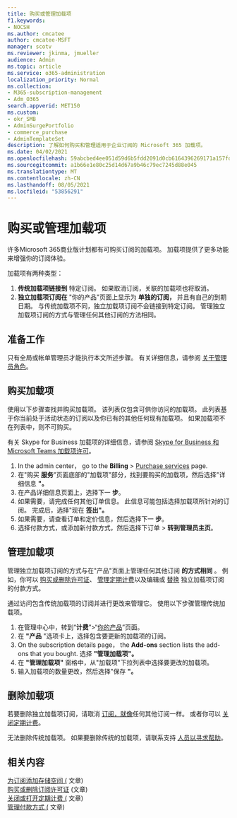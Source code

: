 ```yaml
---
title: 购买或管理加载项
f1.keywords:
- NOCSH
ms.author: cmcatee
author: cmcatee-MSFT
manager: scotv
ms.reviewer: jkinma, jmueller
audience: Admin
ms.topic: article
ms.service: o365-administration
localization_priority: Normal
ms.collection:
- M365-subscription-management
- Adm_O365
search.appverid: MET150
ms.custom:
- okr_SMB
- AdminSurgePortfolio
- commerce_purchase
- AdminTemplateSet
description: 了解如何购买和管理适用于企业订阅的 Microsoft 365 加载项。
ms.date: 04/02/2021
ms.openlocfilehash: 59abcbed4ee051d59d6b5fdd2091d0cb6164396269171a157fd447ce2e6f1b16
ms.sourcegitcommit: a1b66e1e80c25d14d67a9b46c79ec7245d88e045
ms.translationtype: MT
ms.contentlocale: zh-CN
ms.lasthandoff: 08/05/2021
ms.locfileid: "53856291"
---
```

# <a name="buy-or-manage-add-ons"></a>购买或管理加载项

许多Microsoft 365商业版计划都有可购买订阅的加载项。 加载项提供了更多功能来增强你的订阅体验。

加载项有两种类型：

1. **传统加载项链接到** 特定订阅。 如果取消订阅，关联的加载项也将取消。
2. **独立加载项订阅在** "你的产品"页面上显示为 **单独的订阅，** 并且有自己的到期日期。 与传统加载项不同，独立加载项订阅不会链接到特定订阅。 管理独立加载项订阅的方式与管理任何其他订阅的方法相同。

## <a name="before-you-begin"></a>准备工作

只有全局或帐单管理员才能执行本文所述步骤。 有关详细信息，请参阅 [关于管理员角色](../admin/add-users/about-admin-roles.md)。

## <a name="buy-an-add-on"></a>购买加载项

使用以下步骤查找并购买加载项。 该列表仅包含可供你访问的加载项。 此列表基于你当前处于活动状态的订阅以及你已有的其他任何现有加载项。 如果加载项不在列表中，则不可购买。

有关 Skype for Business 加载项的详细信息，请参阅 [Skype for Business 和 Microsoft Teams 加载项许可](/SkypeForBusiness/skype-for-business-and-microsoft-teams-add-on-licensing/skype-for-business-and-microsoft-teams-add-on-licensing)。

1. In the admin center， go to the **Billing** \> <a href="https://go.microsoft.com/fwlink/p/?linkid=868433" target="_blank">Purchase services</a> page.
2. 在"购买 **服务**"页面底部的"加载项"部分，找到要购买的加载项，然后选择"详细信息 **"。**
3. 在产品详细信息页面上，选择下一 **步**。
4. 如果需要，请完成任何其他订单信息。 此信息可能包括选择加载项所针对的订阅。 完成后，选择"现在 **签出"。**
5. 如果需要，请查看订单和定价信息，然后选择下一 **步**。
6. 选择付款方式，或添加新付款方式，然后选择下订单  >  **转到管理员主页**。

## <a name="manage-an-add-on"></a>管理加载项

管理独立加载项订阅的方式与在"产品"页面上管理任何其他订阅 **的方式相同** 。 例如，你可以 [购买或删除许可证](licenses/buy-licenses.md)、 [管理定期计费](subscriptions/renew-your-subscription.md)以及编辑或 [替换](billing-and-payments/manage-payment-methods.md) 独立加载项订阅的付款方式。

通过访问包含传统加载项的订阅并进行更改来管理它。 使用以下步骤管理传统加载项。
  
1. 在管理中心中，转到“**计费**”\>“<a href="https://go.microsoft.com/fwlink/p/?linkid=842054" target="_blank">你的产品</a>”页面。
2. 在 **"产品** "选项卡上，选择包含要更新的加载项的订阅。
3. On the subscription details page， the **Add-ons** section lists the add-ons that you bought. 选择 **"管理加载项"。**
4. 在 **"管理加载项"** 窗格中，从"加载项"下拉列表中选择要更改的加载项。
5. 输入加载项的数量更改，然后选择"保存 **"。**

## <a name="remove-an-add-on"></a>删除加载项

若要删除独立加载项订阅，请取消 [订阅，就像](subscriptions/cancel-your-subscription.md)任何其他订阅一样。 或者你可以 [关闭定期计费](subscriptions/renew-your-subscription.md)。

无法删除传统加载项。 如果要删除传统的加载项，请联系支持 [人员以寻求帮助](../business-video/get-help-support.md)。
  
## <a name="related-content"></a>相关内容

[为订阅添加存储空间 (](add-storage-space.md) 文章) \
[购买或删除订阅许可证](licenses/buy-licenses.md) (文章) \
[关闭或打开定期计费 (](subscriptions/renew-your-subscription.md#turn-recurring-billing-off-or-on) 文章) \
[管理付款方式 (](billing-and-payments/manage-payment-methods.md) 文章) 
